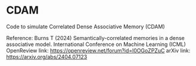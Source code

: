 # CDAM
Code to simulate Correlated Dense Associative Memory (CDAM)

Reference:
Burns T (2024) Semantically-correlated memories in a dense associative model. International Conference on Machine Learning (ICML)
OpenReview link: https://openreview.net/forum?id=l0OGoZPZuC
arXiv link: https://arxiv.org/abs/2404.07123
